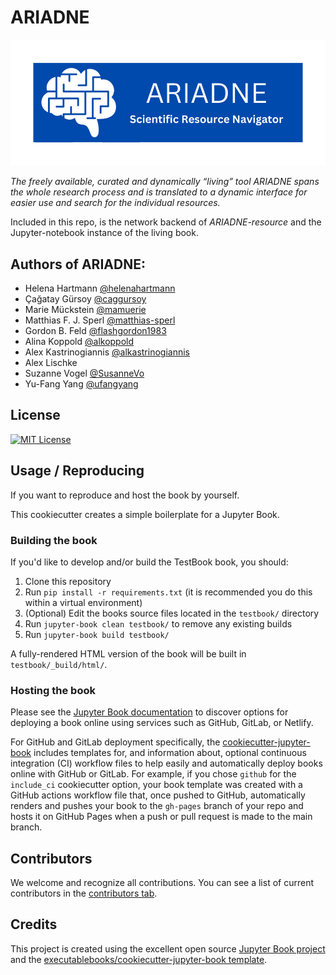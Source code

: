 # ARIADNE

![ARIADNE Logo](https://github.com/IGOR-bioDGPs/ARIADNE/blob/master/testbook/ARIADNE_Logo.png)


*The freely available, curated and dynamically “living” tool ARIADNE spans the whole research process and is translated to a dynamic interface for easier use and search for the individual resources.*

Included in this repo, is the network backend of *ARIADNE-resource* and the Jupyter-notebook instance of the living book.

## Authors of ARIADNE:
- Helena Hartmann [@helenahartmann](https://www.github.com/helenahartmann)
- Çağatay Gürsoy [@caggursoy](https://www.github.com/caggursoy)
- Marie Mückstein [@mamuerie](https://www.github.com/mamuerie)
- Matthias F. J. Sperl [@matthias-sperl](https://www.github.com/matthias-sperl)
- Gordon B. Feld [@flashgordon1983](https://www.github.com/flashgordon1983)
- Alina Koppold [@alkoppold](https://www.github.com/alkoppold)
- Alex Kastrinogiannis [@alkastrinogiannis](https://www.github.com/alkastrinogiannis)
- Alex Lischke
- Suzanne Vogel [@SusanneVo](https://www.github.com/SusanneVo)
- Yu-Fang Yang [@ufangyang](https://www.github.com/ufangyang)

## License

[![MIT License](https://img.shields.io/badge/license-MIT-blue)](https://opensource.org/license/mit/)

## Usage / Reproducing
If you want to reproduce and host the book by yourself.

This cookiecutter creates a simple boilerplate for a Jupyter Book.

### Building the book

If you'd like to develop and/or build the TestBook book, you should:

1. Clone this repository
2. Run `pip install -r requirements.txt` (it is recommended you do this within a virtual environment)
3. (Optional) Edit the books source files located in the `testbook/` directory
4. Run `jupyter-book clean testbook/` to remove any existing builds
5. Run `jupyter-book build testbook/`

A fully-rendered HTML version of the book will be built in `testbook/_build/html/`.

### Hosting the book

Please see the [Jupyter Book documentation](https://jupyterbook.org/publish/web.html) to discover options for deploying a book online using services such as GitHub, GitLab, or Netlify.

For GitHub and GitLab deployment specifically, the [cookiecutter-jupyter-book](https://github.com/executablebooks/cookiecutter-jupyter-book) includes templates for, and information about, optional continuous integration (CI) workflow files to help easily and automatically deploy books online with GitHub or GitLab. For example, if you chose `github` for the `include_ci` cookiecutter option, your book template was created with a GitHub actions workflow file that, once pushed to GitHub, automatically renders and pushes your book to the `gh-pages` branch of your repo and hosts it on GitHub Pages when a push or pull request is made to the main branch.

## Contributors

We welcome and recognize all contributions. You can see a list of current contributors in the [contributors tab](https://github.com/mamuerie/testbook/graphs/contributors).

## Credits

This project is created using the excellent open source [Jupyter Book project](https://jupyterbook.org/) and the [executablebooks/cookiecutter-jupyter-book template](https://github.com/executablebooks/cookiecutter-jupyter-book).
